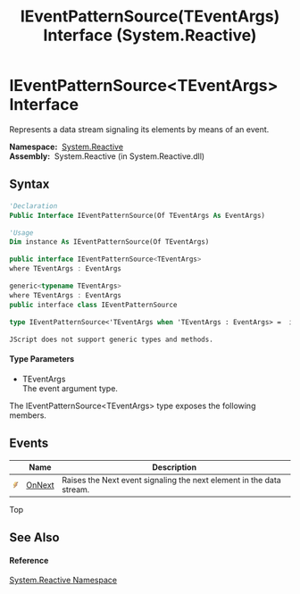 ﻿---
title: IEventPatternSource(TEventArgs) Interface (System.Reactive)
TOCTitle: IEventPatternSource(TEventArgs) Interface
ms:assetid: T:System.Reactive.IEventPatternSource`1
ms:mtpsurl: https://msdn.microsoft.com/en-us/library/Hh229100(v=VS.103)
ms:contentKeyID: 36068517
ms.date: 06/28/2011
mtps_version: v=VS.103
f1_keywords:
- System.Reactive.IEventPatternSource`1
dev_langs:
- CSharp
- JScript
- VB
- FSharp
- c++
---

# IEventPatternSource\<TEventArgs\> Interface

Represents a data stream signaling its elements by means of an event.

**Namespace:**  [System.Reactive](hh229356\(v=vs.103\).md)  
**Assembly:**  System.Reactive (in System.Reactive.dll)

## Syntax

``` vb
'Declaration
Public Interface IEventPatternSource(Of TEventArgs As EventArgs)
```

``` vb
'Usage
Dim instance As IEventPatternSource(Of TEventArgs)
```

``` csharp
public interface IEventPatternSource<TEventArgs>
where TEventArgs : EventArgs
```

``` c++
generic<typename TEventArgs>
where TEventArgs : EventArgs
public interface class IEventPatternSource
```

``` fsharp
type IEventPatternSource<'TEventArgs when 'TEventArgs : EventArgs> =  interface end
```

``` jscript
JScript does not support generic types and methods.
```

#### Type Parameters

  - TEventArgs  
    The event argument type.

The IEventPatternSource\<TEventArgs\> type exposes the following members.

## Events

<table>
<thead>
<tr class="header">
<th> </th>
<th>Name</th>
<th>Description</th>
</tr>
</thead>
<tbody>
<tr class="odd">
<td><img src="images\Hh315336.pubevent(en-us,VS.103).gif" title="Public event" alt="Public event" /></td>
<td><a href="hh212092(v=vs.103).md">OnNext</a></td>
<td>Raises the Next event signaling the next element in the data stream.</td>
</tr>
</tbody>
</table>

Top

## See Also

#### Reference

[System.Reactive Namespace](hh229356\(v=vs.103\).md)

